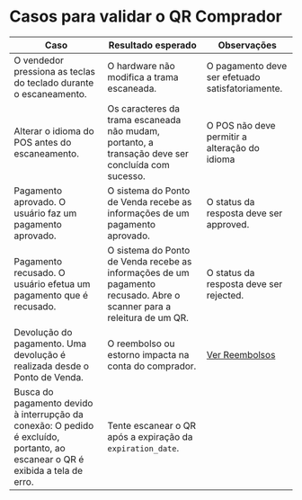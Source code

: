 # Casos para validar o QR Comprador

|Caso|Resultado esperado|Observações|
|---|---|---|
|O vendedor pressiona as teclas do teclado durante o escaneamento.|O hardware não modifica a trama escaneada.|O pagamento deve ser efetuado satisfatoriamente.|
|Alterar o idioma do POS antes do escaneamento.|Os caracteres da trama escaneada não mudam, portanto, a transação deve ser concluída com sucesso.|O POS não deve permitir a alteração do idioma|
|Pagamento aprovado. O usuário faz um pagamento aprovado.|O sistema do Ponto de Venda recebe as informações de um pagamento aprovado.|O status da resposta deve ser approved.|
|Pagamento recusado. O usuário efetua um pagamento que é recusado. |O sistema do Ponto de Venda recebe as informações de um pagamento recusado. Abre o scanner para a releitura de um QR.|O status da resposta deve ser rejected.|
|Devolução do pagamento. Uma devolução é realizada desde o Ponto de Venda.| O reembolso ou estorno impacta na conta do comprador.|[Ver Reembolsos](/developers/pt/docs/qr-code/additional-content/refunds)|
|Busca do pagamento devido à interrupção da conexão: O pedido é excluído, portanto, ao escanear o QR é exibida a tela de erro.|Tente escanear o QR após a expiração da `expiration_date`.|

